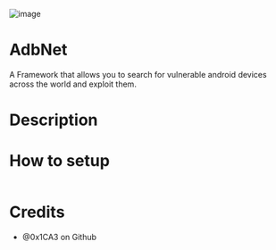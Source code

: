 ![image](https://user-images.githubusercontent.com/86132648/124664774-ec316000-de79-11eb-8fbe-254bf466d2ba.png)
# AdbNet
A Framework that allows you to search for vulnerable android devices across the world and exploit them.

# Description

# How to setup
```

```

# Credits
  - @0x1CA3 on Github
